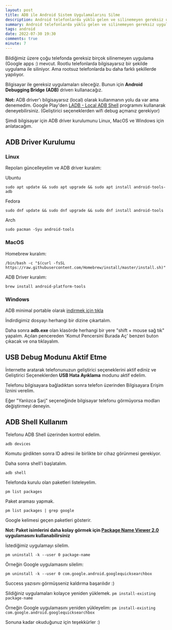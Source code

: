```yaml
---
layout: post
title: ADB ile Android Sistem Uygulamalarını Silme
description: Android telefonlarda yüklü gelen ve silinemeyen gereksiz uygulamaların bilgisayar aracılığıyla silinmesi
summary: Android telefonlarda yüklü gelen ve silinemeyen gereksiz uygulamaların bilgisayar aracılığıyla silinmesi
tags: android
date: 2022-07-30 19:30
comments: true
minute: 7
---
```


Bildiğimiz üzere çoğu telefonda gereksiz birçok silinemeyen uygulama (Google apps :) mevcut. Rootlu telefonlarda bilgisayarsız bir şekilde uygulama ile siliniyor. Ama rootsuz telefonlarda bu daha farklı şekillerde yapılıyor. 

Bilgisayar ile gereksiz uygulamaları sileceğiz. Bunun için **Android Debugging Bridge (ADB)** driverı kullanacağız. 

**Not:** ADB driver'ı bilgisayarsız (local) olarak kullanmanın yolu da var ama denemedim. Google Play'den [LADB - Local ADB Shell](https://play.google.com/store/apps/details?id=com.draco.ladb) programını kullanarak deneyebilirsiniz. (Geliştirici seçeneklerden wifi debug açmanız gerekiyor)

Şimdi bilgisayar için ADB driver kurulumunu Linux, MacOS ve Windows için anlatacağım. 

## ADB Driver Kurulumu
### Linux 
Repoları güncelleyelim ve ADB driver kuralım:

Ubuntu
```
sudo apt update && sudo apt upgrade && sudo apt install android-tools-adb
```

Fedora
```
sudo dnf update && sudo dnf upgrade && sudo dnf install android-tools
```

Arch
```
sudo pacman -Syu android-tools
```

### MacOS
Homebrew kuralım:
```
/bin/bash -c "$(curl -fsSL https://raw.githubusercontent.com/Homebrew/install/master/install.sh)"
```

ADB Driver kuralım:
```
brew install android-platform-tools
```

### Windows
ADB minimal portable olarak [indirmek için tıkla](https://androidfilehost.com/?fid=962187416754459552)

İndirdigimiz dosyayı herhangi bir dizine çıkartalım.

Daha sonra **adb.exe** olan klasörde herhangi bir yere "shift + mouse sağ tık" yapalım. Açılan pencereden 'Komut Pencersini Burada Aç' benzeri buton çıkacak ve ona tıklayalım. 

## USB Debug Modunu Aktif Etme
İnternette aratarak telefonunuzun geliştirici seçeneklerini aktif ediniz ve Geliştirici Seçeneklerden **USB Hata Ayıklama** modunu aktif edelim. 

Telefonu bilgisayara bağladıktan sonra telefon üzerinden Bilgisayara Erişim İznini verelim.

Eğer "Yanlızca Şarj" seçeneğinde bilgisayar telefonu görmüyorsa modları değiştirmeyi deneyin.

## ADB Shell Kullanım
Telefonu ADB Shell üzerinden kontrol edelim.
```
adb devices
```

Komutu girdikten sonra ID adresi ile birlikte bir cihaz görünmesi gerekiyor. 

Daha sonra shell'i başlatalım.
```
adb shell
```

Telefonda kurulu olan paketleri listeleyelim.
```
pm list packages
```

Paket araması yapmak.
```
pm list packages | grep google
```

Google kelimesi geçen paketleri gösterir. 

**Not: Paket isimlerini daha kolay görmek için [Package Name Viewer 2.0](https://play.google.com/store/apps/details?id=com.csdroid.pkg) uygulamasını kullanabilirsiniz**


İstediğimiz uygulamayı silelim.
```
pm uninstall -k --user 0 package-name
```

Örneğin Google uygulamasını silelim:
```
pm uninstall -k --user 0 com.google.android.googlequicksearchbox
```

Success yazısını görmüşseniz kaldırma başarılıdır :)


Sildiğiniz uygulamaları kolayce yeniden yüklemek.
```pm install-existing package-name```

Örneğin Google uygulamasını yeniden yükleyelim:
```pm install-existing com.google.android.googlequicksearchbox```

Sonuna kadar okuduğunuz için teşekkürler :)
